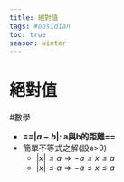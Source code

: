 ```yaml
---
title: 絕對值
tags: #obsidian 
toc: true
season: winter
---
```

# 絕對值
#數學
- **==$|a-b|$: a與b的距離==**
- 簡單不等式之解(設a>0)
	- $|x|\leq a \Rightarrow -a\leq x\leq a$
	- $|x|\leq a \Rightarrow -a\leq x\leq a$
